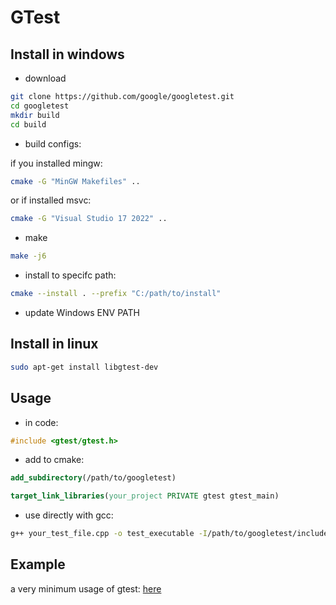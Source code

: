 # GTest
## Install in windows
- download
```sh
git clone https://github.com/google/googletest.git
cd googletest
mkdir build
cd build
```
- build configs:

if you installed mingw:
```sh
cmake -G "MinGW Makefiles" ..
```
or if installed msvc:
```sh
cmake -G "Visual Studio 17 2022" ..
```
- make
```sh
make -j6
```
- install to specifc path:
```sh
cmake --install . --prefix "C:/path/to/install"
```
- update Windows ENV PATH
## Install in linux
```sh
sudo apt-get install libgtest-dev
```
## Usage
- in code:
```cpp
#include <gtest/gtest.h>
```
- add to cmake:
```cmake
add_subdirectory(/path/to/googletest)

target_link_libraries(your_project PRIVATE gtest gtest_main)
```
- use directly with gcc:
```sh
g++ your_test_file.cpp -o test_executable -I/path/to/googletest/include -L/path/to/googletest/build/lib -lgtest -lgtest_main -pthread
```
## Example
a very minimum usage of gtest: [here](/Unit_Testing/GTest_minimum/)
